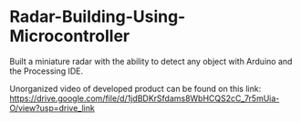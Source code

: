# Radar-Building-Using-Microcontroller
Built a miniature radar with the ability to detect any object with Arduino and the Processing IDE.

Unorganized video of developed product can be found on this link: https://drive.google.com/file/d/1jdBDKrSfdams8WbHCQS2cC_7r5mUia-O/view?usp=drive_link
